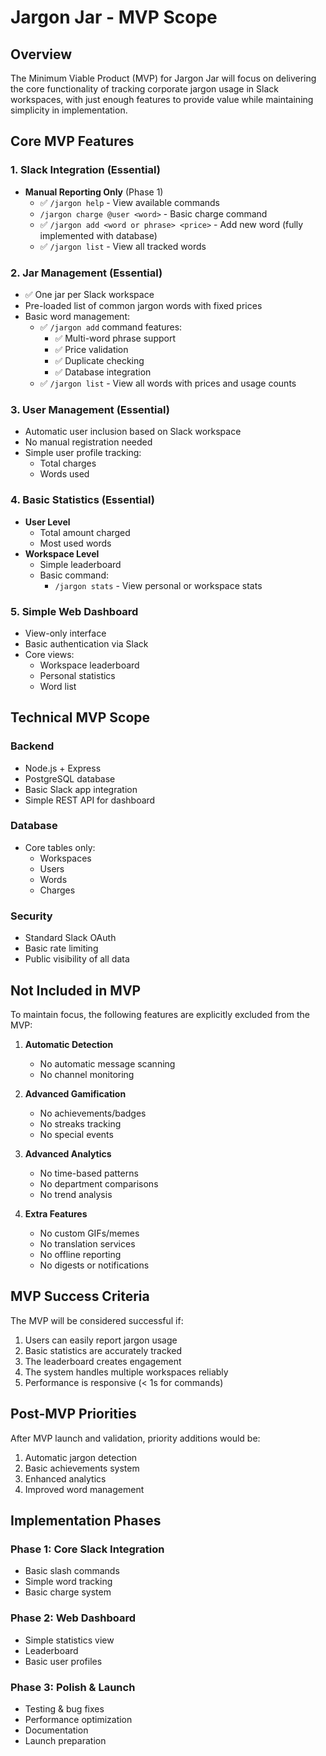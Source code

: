 # Jargon Jar - MVP Scope

## Overview
The Minimum Viable Product (MVP) for Jargon Jar will focus on delivering the core functionality of tracking corporate jargon usage in Slack workspaces, with just enough features to provide value while maintaining simplicity in implementation.

## Core MVP Features

### 1. Slack Integration (Essential)
- **Manual Reporting Only** (Phase 1)
  - ✅ `/jargon help` - View available commands
  - `/jargon charge @user <word>` - Basic charge command
  - ✅ `/jargon add <word or phrase> <price>` - Add new word (fully implemented with database)
  - ✅ `/jargon list` - View all tracked words

### 2. Jar Management (Essential)
- ✅ One jar per Slack workspace
- Pre-loaded list of common jargon words with fixed prices
- Basic word management:
  - ✅ `/jargon add` command features:
    - ✅ Multi-word phrase support
    - ✅ Price validation
    - ✅ Duplicate checking
    - ✅ Database integration
  - ✅ `/jargon list` - View all words with prices and usage counts

### 3. User Management (Essential)
- Automatic user inclusion based on Slack workspace
- No manual registration needed
- Simple user profile tracking:
  - Total charges
  - Words used

### 4. Basic Statistics (Essential)
- **User Level**
  - Total amount charged
  - Most used words
- **Workspace Level**
  - Simple leaderboard
  - Basic command:
    - `/jargon stats` - View personal or workspace stats

### 5. Simple Web Dashboard
- View-only interface
- Basic authentication via Slack
- Core views:
  - Workspace leaderboard
  - Personal statistics
  - Word list

## Technical MVP Scope

### Backend
- Node.js + Express
- PostgreSQL database
- Basic Slack app integration
- Simple REST API for dashboard

### Database
- Core tables only:
  - Workspaces
  - Users
  - Words
  - Charges

### Security
- Standard Slack OAuth
- Basic rate limiting
- Public visibility of all data

## Not Included in MVP
To maintain focus, the following features are explicitly excluded from the MVP:

1. **Automatic Detection**
   - No automatic message scanning
   - No channel monitoring

2. **Advanced Gamification**
   - No achievements/badges
   - No streaks tracking
   - No special events

3. **Advanced Analytics**
   - No time-based patterns
   - No department comparisons
   - No trend analysis

4. **Extra Features**
   - No custom GIFs/memes
   - No translation services
   - No offline reporting
   - No digests or notifications

## MVP Success Criteria
The MVP will be considered successful if:

1. Users can easily report jargon usage
2. Basic statistics are accurately tracked
3. The leaderboard creates engagement
4. The system handles multiple workspaces reliably
5. Performance is responsive (< 1s for commands)

## Post-MVP Priorities
After MVP launch and validation, priority additions would be:

1. Automatic jargon detection
2. Basic achievements system
3. Enhanced analytics
4. Improved word management

## Implementation Phases

### Phase 1: Core Slack Integration
- Basic slash commands
- Simple word tracking
- Basic charge system

### Phase 2: Web Dashboard
- Simple statistics view
- Leaderboard
- Basic user profiles

### Phase 3: Polish & Launch
- Testing & bug fixes
- Performance optimization
- Documentation
- Launch preparation 